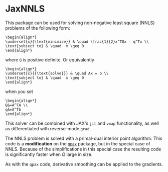# JaxNNLS

This package can be used for solving non-negative least square (NNLS) problems of the following form:

```{math}
\begin{align*}
\underset{x}{\text{minimize}} & \quad \frac{1}{2}x^TQx - q^Tx \\
\text{subject to} & \quad  x \geq 0
\end{align*}
```

where `Q` is positive definite. Or equivalently

```{math}
\begin{align*}
\underset{x}{{\text{solve}}} & \quad Ax = b \\
\text{subject to} & \quad  x \geq 0
\end{align*}
```

when you set

```{math}
\begin{align*}
Q&=A^TA \\
q&=A^Tb
\end{align*}
```

This solver can be combined with JAX's `jit` and `vmap` functionality, as well as differentiated with reverse-mode `grad`. 

The NNLS problem is solved with a primal-dual interior point algorithm.  This code is a **modification** on the [`qpax`](https://github.com/kevin-tracy/qpax/blob/main/README.md) package, but in the special case of NNLS.  Because of the simplifications in this special case the resulting code is significantly faster when $Q$ large in size.

As with the `qpax` code, derivative smoothing can be applied to the gradients.
